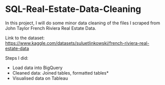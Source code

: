 # SQL-Real-Estate-Data-Cleaning
In this project, I will do some minor data cleaning of the files I scraped from John Taylor French Riviera Real Estate Data.

Link to the dataset: https://www.kaggle.com/datasets/suluetlinkowski/french-riviera-real-estate-data

Steps I did:
* Load data into BigQuery
* Cleaned data: Joined tables, formatted tables*
* Visualised data on Tableau
